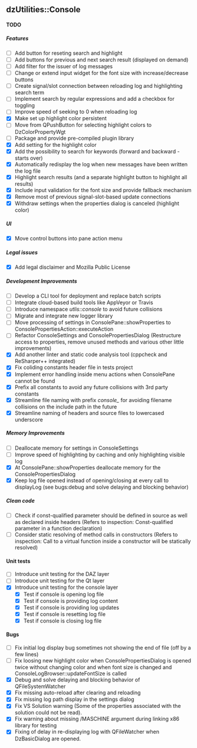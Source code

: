 dzUtilities::Console
---

#### TODO

##### Features
+ [ ] Add button for reseting search and highlight
+ [ ] Add buttons for previous and next search result (displayed on demand)
+ [ ] Add filter for the issuer of log messages
+ [ ] Change or extend input widget for the font size with increase/decrease buttons
+ [ ] Create signal/slot connection between reloading log and highlighting search term
+ [ ] Implement search by regular expressions and add a checkbox for toggling
+ [ ] Improve speed of seeking to 0 when reloading log
+ [x] Make set up highlight color persistent
+ [ ] Move from QPushButton for selecting highlight colors to DzColorPropertyWgt
+ [ ] Package and provide pre-compiled plugin library
+ [x] Add setting for the highlight color
+ [x] Add the possibility to search for keywords (forward and backward - starts over)
+ [x] Automatically redisplay the log when new messages have been written the log file
+ [x] Highlight search results (and a separate highlight button to highlight all results)
+ [x] Include input validation for the font size and provide fallback mechanism
+ [x] Remove most of previous signal-slot-based update connections
+ [x] Withdraw settings when the properties dialog is canceled (highlight color)

##### UI
+ [x] Move control buttons into pane action menu

##### Legal issues
+ [x] Add legal disclaimer and Mozilla Public License

##### Development Improvements
+ [ ] Develop a CLI tool for deployment and replace batch scripts
+ [ ] Integrate cloud-based build tools like AppVeyor or Travis
+ [ ] Introduce namespace *utlis::console* to avoid future collisions
+ [ ] Migrate and integrate new logger library
+ [ ] Move processing of settings in ConsolePane::showProperties to ConsolePropertiesAction::executeAction
+ [ ] Refactor ConsoleSettings and ConsolePropertiesDialog (Restructure access to properties, remove unused methods and various other little improvements)
+ [x] Add another linter and static code analysis tool (cppcheck and ReSharper++ integrated)
+ [x] Fix coliding constants header file in tests project
+ [x] Implement error handling inside menu actions when ConsolePane cannot be found
+ [x] Prefix all constants to avoid any future collisions with 3rd party constants
+ [x] Streamline file naming with prefix *console_* for avoiding filename collisions on the include path in the future
+ [x] Streamline naming of headers and source files to lowercased underscore

##### Memory Improvements
+ [ ] Deallocate memory for settings in ConsoleSettings
+ [ ] Improve speed of highlighting by caching and only highlighting visible log
+ [x] At ConsolePane::showProperties deallocate memory for the ConsolePropertiesDialog
+ [x] Keep log file opened instead of opening/closing at every call to displayLog (see bugs:debug and solve delaying and blocking behavior)

##### Clean code
+ [ ] Check if const-qualified parameter should be defined in source as well as declared inside headers (Refers to inspection: Const-qualified parameter in a function declaration)
+ [ ] Consider static resolving of method calls in constructors (Refers to inspection: Call to a virtual function inside a constructor will be statically resolved)

#### Unit tests
+ [ ] Introduce unit testing for the DAZ layer
+ [ ] Introduce unit testing for the Qt layer
+ [x] Introduce unit testing for the console layer
  + [x] Test if console is opening log file
  + [x] Test if console is providing log content
  + [x] Test if console is providing log updates
  + [x] Test if console is resetting log file
  + [x] Test if console is closing log file

#### Bugs
+ [ ] Fix initial log display bug sometimes not showing the end of file (off by a few lines)
+ [ ] Fix loosing new highlight color when ConsolePropertiesDialog is opened twice without changing color and when font size is changed and ConsoleLogBrowser::updateFontSize is called
+ [x] Debug and solve delaying and blocking behavior of QFileSystemWatcher
+ [x] Fix missing auto-reload after clearing and reloading
+ [x] Fix missing log path display in the settings dialog
+ [x] Fix VS Solution warning (Some of the properties associated with the solution could not be read).
+ [x] Fix warning about missing /MASCHINE argument during linking x86 library for testing
+ [x] Fixing of delay in re-displaying log with QFileWatcher when DzBasicDialog are opened.

